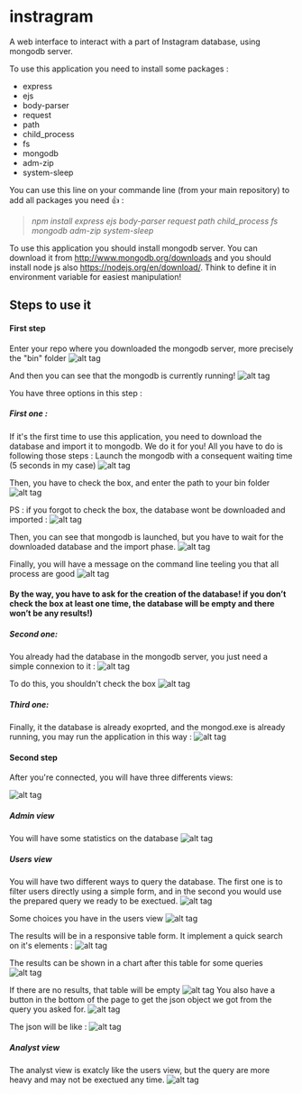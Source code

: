 # instragram 
A web interface to interact with a part of Instagram database, using mongodb server.

To use this application you need to install some packages :
- express
- ejs
- body-parser
- request
- path
- child_process
- fs
- mongodb
- adm-zip
- system-sleep

You can use this line on your commande line (from your main repository) to add all packages you need :+1: :
> _npm install express ejs body-parser request path child_process fs mongodb adm-zip system-sleep_

To use this application you should install mongodb server. You can download it from http://www.mongodb.org/downloads and you should install node js also https://nodejs.org/en/download/. Think to define it in environment variable for easiest manipulation!

## Steps to use it

#### First step
Enter your repo where you downloaded the mongodb server, more precisely the "bin" folder
![alt tag](https://github.com/absabry/instragram/blob/master/images/connexion.PNG)

And then you can see that the mongodb is currently running!
![alt tag](https://github.com/absabry/instragram/blob/master/images/mongod.PNG)

You have three options in this step : 

##### First one : 
If it's the first time to use this application, you need to download the database and import it to mongodb. We do it for you! 
All you have to do is following those steps : 
Launch the mongodb with a consequent waiting time (5 seconds in my case)
![alt tag](https://github.com/absabry/instragram/blob/master/images/1_node.PNG)

Then, you have to check the box, and enter the path to your bin folder
![alt tag](https://github.com/absabry/instragram/blob/master/images/1_path.PNG)

PS : if you forgot to check the box, the database wont be downloaded and imported : 
![alt tag](https://github.com/absabry/instragram/blob/master/images/1_wrong.PNG)

Then, you can see that mongodb is launched, but you have to wait for the downloaded database and the import phase.
![alt tag](https://github.com/absabry/instragram/blob/master/images/1_cmdafter.PNG)

Finally, you will have a message on the command line teeling you that all process are good 
![alt tag](https://github.com/absabry/instragram/blob/master/images/1_finally.PNG)

#### By the way, you have to ask for the creation of the database! if you don’t check the box at least one time, the database will be empty and there won’t be any results!) ####


##### Second one:
You  already had the database in the mongodb server, you just need a simple connexion to it : 
![alt tag](https://github.com/absabry/instragram/blob/master/images/2.PNG)

To do this, you shouldn't check the box 
![alt tag](https://github.com/absabry/instragram/blob/master/images/2_path.PNG)


##### Third one: 
Finally, it the database is already exoprted, and the mongod.exe is already running, you may run the application 
in this way : 
![alt tag](https://github.com/absabry/instragram/blob/master/images/3.PNG)
#### Second step

After you're connected, you will have three differents views: 

![alt tag](https://github.com/absabry/instragram/blob/master/images/menu.PNG)

##### Admin view 
You will have some statistics on the database 
![alt tag](https://github.com/absabry/instragram/blob/master/images/afterconnected.PNG)

##### Users view 
You will have two different ways to query the database. The first one is to filter users directly using a simple 
form, and in the second you would use the prepared query we ready to be exectued.
![alt tag](https://github.com/absabry/instragram/blob/master/images/users%20query.PNG)

Some choices you have in the users view
![alt tag](https://github.com/absabry/instragram/blob/master/images/userschoice.png)

The results will be in a responsive table form. It implement a quick search on it's elements : 
![alt tag](https://github.com/absabry/instragram/blob/master/images/results%20of%20users.PNG)

The results can be shown in a chart after this table for some queries 
![alt tag](https://github.com/absabry/instragram/blob/master/images/plot.PNG)

If there are no results, that table will be empty 
![alt tag](https://github.com/absabry/instragram/blob/master/images/no%20result.PNG)
You also have a button in the bottom of the page to get the json object we got from the query you asked for. 
![alt tag](https://github.com/absabry/instragram/blob/master/images/get%20json.PNG)

The json will be like : 
![alt tag](https://github.com/absabry/instragram/blob/master/images/json.PNG)


##### Analyst view 
The analyst view is exatcly like the users view, but the query are more heavy and may not be exectued any time. 
![alt tag](https://github.com/absabry/instragram/blob/master/images/analystchoice.png)


